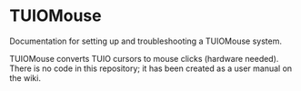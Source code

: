 # TUIOMouse
Documentation for setting up and troubleshooting a TUIOMouse system.

TUIOMouse converts TUIO cursors to mouse clicks (hardware needed).
There is no code in this repository; it has been created as a user manual on the wiki.
